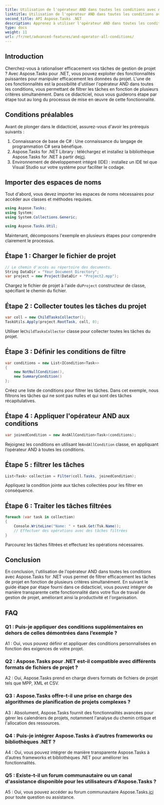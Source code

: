 ```yaml
---
title: Utilisation de l'opérateur AND dans toutes les conditions avec Aspose.Tasks
linktitle: Utilisation de l'opérateur AND dans toutes les conditions avec Aspose.Tasks
second_title: API Aspose.Tasks .NET
description: Apprenez à utiliser l'opérateur AND dans toutes les conditions avec Aspose.Tasks for .NET pour filtrer efficacement les tâches du projet.
type: docs
weight: 11
url: /fr/net/advanced-features/and-operator-all-conditions/
---
```

## Introduction

Cherchez-vous à rationaliser efficacement vos tâches de gestion de projet ? Avec Aspose.Tasks pour .NET, vous pouvez exploiter des fonctionnalités puissantes pour manipuler efficacement les données du projet. L'une de ces fonctionnalités est la possibilité d'utiliser l'opérateur AND dans toutes les conditions, vous permettant de filtrer les tâches en fonction de plusieurs critères simultanément. Dans ce didacticiel, nous vous guiderons étape par étape tout au long du processus de mise en œuvre de cette fonctionnalité.

## Conditions préalables

Avant de plonger dans le didacticiel, assurez-vous d'avoir les prérequis suivants :

1. Connaissance de base de C# : Une connaissance du langage de programmation C# sera bénéfique.
2.  Aspose.Tasks for .NET Library : téléchargez et installez la bibliothèque Aspose.Tasks for .NET à partir de[ici](https://releases.aspose.com/tasks/net/).
3. Environnement de développement intégré (IDE) : installez un IDE tel que Visual Studio sur votre système pour faciliter le codage.

## Importer des espaces de noms

Tout d'abord, vous devez importer les espaces de noms nécessaires pour accéder aux classes et méthodes requises.

```csharp
using Aspose.Tasks;
using System;
using System.Collections.Generic;

using Aspose.Tasks.Util;

```

Maintenant, décomposons l'exemple en plusieurs étapes pour comprendre clairement le processus.

## Étape 1 : Charger le fichier de projet

```csharp
// Le chemin d'accès au répertoire des documents.
String DataDir = "Your Document Directory";
var project = new Project(DataDir + "Project2.mpp");
```

 Chargez le fichier de projet à l'aide du`Project` constructeur de classe, spécifiant le chemin du fichier.

## Étape 2 : Collecter toutes les tâches du projet

```csharp
var coll = new ChildTasksCollector();
TaskUtils.Apply(project.RootTask, coll, 0);
```

 Utiliser le`ChildTasksCollector` classe pour collecter toutes les tâches du projet.

## Étape 3 : Définir les conditions de filtre

```csharp
var conditions = new List<ICondition<Task>>
{
    new NotNullCondition(),
    new SummaryCondition()
};
```

Créez une liste de conditions pour filtrer les tâches. Dans cet exemple, nous filtrons les tâches qui ne sont pas nulles et qui sont des tâches récapitulatives.

## Étape 4 : Appliquer l'opérateur AND aux conditions

```csharp
var joinedCondition = new AndAllCondition<Task>(conditions);
```

 Rejoignez les conditions en utilisant le`AndAllCondition` classe, en appliquant l’opérateur AND à toutes les conditions.

## Étape 5 : filtrer les tâches

```csharp
List<Task> collection = Filter(coll.Tasks, joinedCondition);
```

Appliquez la condition jointe aux tâches collectées pour les filtrer en conséquence.

## Étape 6 : Traiter les tâches filtrées

```csharp
foreach (var task in collection)
{
    Console.WriteLine("Name: " + task.Get(Tsk.Name));
    // Effectuer des opérations avec des tâches filtrées
}
```

Parcourez les tâches filtrées et effectuez les opérations nécessaires.

## Conclusion

En conclusion, l'utilisation de l'opérateur AND dans toutes les conditions avec Aspose.Tasks for .NET vous permet de filtrer efficacement les tâches de projet en fonction de plusieurs critères simultanément. En suivant le guide étape par étape fourni dans ce didacticiel, vous pouvez intégrer de manière transparente cette fonctionnalité dans votre flux de travail de gestion de projet, améliorant ainsi la productivité et l'organisation.

## FAQ

### Q1 : Puis-je appliquer des conditions supplémentaires en dehors de celles démontrées dans l’exemple ?

A1 : Oui, vous pouvez définir et appliquer des conditions personnalisées en fonction des exigences de votre projet.

### Q2 : Aspose.Tasks pour .NET est-il compatible avec différents formats de fichiers de projet ?

A2 : Oui, Aspose.Tasks prend en charge divers formats de fichiers de projet tels que MPP, XML et CSV.

### Q3 : Aspose.Tasks offre-t-il une prise en charge des algorithmes de planification de projets complexes ?

A3 : Absolument, Aspose.Tasks fournit des fonctionnalités avancées pour gérer les calendriers de projets, notamment l'analyse du chemin critique et l'allocation des ressources.

### Q4 : Puis-je intégrer Aspose.Tasks à d’autres frameworks ou bibliothèques .NET ?

A4 : Oui, vous pouvez intégrer de manière transparente Aspose.Tasks à d’autres frameworks et bibliothèques .NET pour améliorer les fonctionnalités.

### Q5 : Existe-t-il un forum communautaire ou un canal d'assistance disponible pour les utilisateurs d'Aspose.Tasks ?

 A5 : Oui, vous pouvez accéder au forum communautaire Aspose.Tasks.[ici](https://forum.aspose.com/c/tasks/15) pour toute question ou assistance.